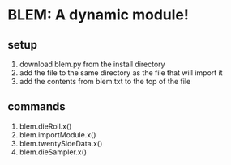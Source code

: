 # BLEM: A dynamic module!
## setup
1. download blem.py from the install directory
2. add the file to the same directory as the file that will import it
3. add the contents from blem.txt to the top of the file
## commands
1. blem.dieRoll.x()
2. blem.importModule.x()
3. blem.twentySideData.x()
4. blem.dieSampler.x()
